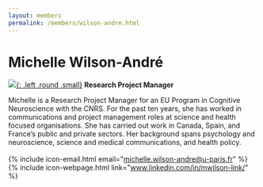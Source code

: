 ```yaml
---
layout: members
permalink: /members/wilson-andre.html
---
```

# Michelle Wilson-André
[![]({{site.baseurl}}/images/WilsonAndre.jpg){: .left .round .small}](/members/wilson-andre.html)
**Research Project Manager**  

Michelle is a Research Project Manager for an EU Program in Cognitive Neuroscience with the CNRS. For the past ten years, she has worked in communications and project management roles at science and health focused organisations. She has carried out work in Canada, Spain, and France’s public and private sectors. Her background spans psychology and neuroscience, science and medical communications, and health policy.  
<br/>
{% include icon-email.html email="michelle.wilson-andre@u-paris.fr" %}  
{% include icon-webpage.html link="www.linkedin.com/in/mwilson-link/" %}  
